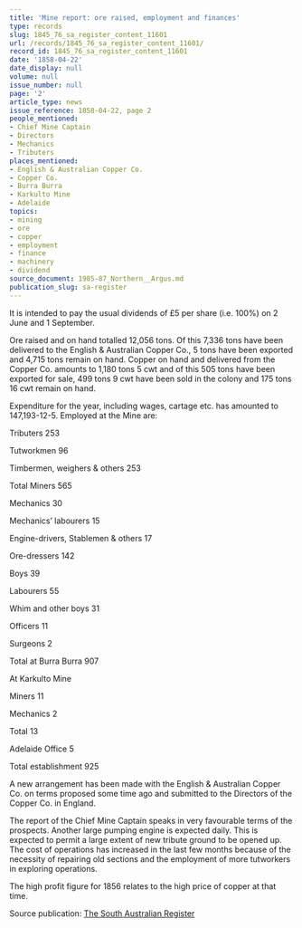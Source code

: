 ```yaml
---
title: 'Mine report: ore raised, employment and finances'
type: records
slug: 1845_76_sa_register_content_11601
url: /records/1845_76_sa_register_content_11601/
record_id: 1845_76_sa_register_content_11601
date: '1858-04-22'
date_display: null
volume: null
issue_number: null
page: '2'
article_type: news
issue_reference: 1858-04-22, page 2
people_mentioned:
- Chief Mine Captain
- Directors
- Mechanics
- Tributers
places_mentioned:
- English & Australian Copper Co.
- Copper Co.
- Burra Burra
- Karkulto Mine
- Adelaide
topics:
- mining
- ore
- copper
- employment
- finance
- machinery
- dividend
source_document: 1985-87_Northern__Argus.md
publication_slug: sa-register
---
```


It is intended to pay the usual dividends of £5 per share (i.e. 100%) on 2 June and 1 September.

Ore raised and on hand totalled 12,056 tons.  Of this 7,336 tons have been delivered to the English & Australian Copper Co., 5 tons have been exported and 4,715 tons remain on hand.  Copper on hand and delivered from the Copper Co. amounts to 1,180 tons 5 cwt and of this 505 tons have been exported for sale, 499 tons 9 cwt have been sold in the colony and 175 tons 16 cwt remain on hand.

Expenditure for the year, including wages, cartage etc. has amounted to 147,193-12-5.  Employed at the Mine are:

Tributers	253

Tutworkmen	96

Timbermen, weighers & others	253

Total Miners	565

Mechanics	30

Mechanics’ labourers	15

Engine-drivers, Stablemen & others	17

Ore-dressers	142

Boys	39

Labourers	55

Whim and other boys	31

Officers	11

Surgeons	     2

Total at Burra Burra	907

At Karkulto Mine

Miners	11

Mechanics	  2

Total	13

Adelaide Office	5

Total establishment	925

A new arrangement has been made with the English & Australian Copper Co. on terms proposed some time ago and submitted to the Directors of the Copper Co. in England.

The report of the Chief Mine Captain speaks in very favourable terms of the prospects.  Another large pumping engine is expected daily.  This is expected to permit a large extent of new tribute ground to be opened up.  The cost of operations has increased in the last few months because of the necessity of repairing old sections and the employment of more tutworkers in exploring operations.

The high profit figure for 1856 relates to the high price of copper at that time.

Source publication: [The South Australian Register](/publications/sa-register/)
